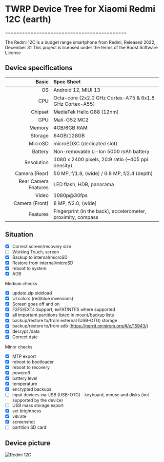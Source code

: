 # TWRP Device Tree for Xiaomi Redmi 12C (earth)
===========================================

The Redmi 12C is a budget range smartphone from Redmi, Released 2022, December 31
This project is licensed under the terms of the Boost Software License

## Device specifications

Basic   | Spec Sheet
-------:|:-------------------------
OS        | Android 12, MIUI 13        
CPU     | Octa-core (2x2.0 GHz Cortex-A75 & 6x1.8 GHz Cortex-A55)
Chipset | MediaTek Helio G88 (12nm)
GPU     | Mali-G52 MC2
Memory  | 4GB/6GB RAM
Storage | 64GB/128GB
MicroSD | microSDXC (dedicated slot)
Battery | Non-removable Li-Ion 5000 mAh battery
Resolution | 1080 x 2400 pixels, 20:9 ratio (~405 ppi density)
Camera (Rear)  | 50 MP, f/1.8, (wide) / 0.8 MP, f/2.4 (depth)
Rear Camera Features | LED flash, HDR, panorama
Video        | 1080p@30fps        
Camera (Front)  | 8 MP, f/2.0, (wide)
Features| Fingerprint (in the back), accelerometer, proximity, compass

## Situation
- [X] Correct screen/recovery size
- [ ] Working Touch, screen
- [X] Backup to internal/microSD
- [X] Restore from internal/microSD
- [X] reboot to system
- [X] ADB

Medium checks
- [X] update.zip sideload
- [X] UI colors (red/blue inversions)
- [X] Screen goes off and on
- [X] F2FS/EXT4 Support, exFAT/NTFS where supported
- [X] all important partitions listed in mount/backup lists
- [X] backup/restore to/from external (USB-OTG) storage
- [X] backup/restore to/from adb (https://gerrit.omnirom.org/#/c/15943/)
- [X] decrypt /data
- [X] Correct date

Minor checks
- [X] MTP export
- [X] reboot to bootloader
- [X] reboot to recovery
- [X] poweroff
- [X] battery level
- [X] temperature
- [X] encrypted backups
- [ ] input devices via USB (USB-OTG) - keyboard, mouse and disks (not supported by the device)
- [ ] USB mass storage export
- [X] set brightness
- [X] vibrate
- [X] screenshot
- [ ] partition SD card

## Device picture

![Redmi 12C](https://fdn2.gsmarena.com/vv/pics/xiaomi/xiaomi-redmi-12c-1.jpg "Redmi 12C")
